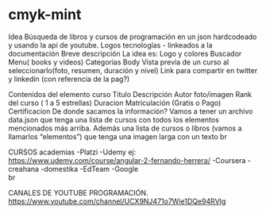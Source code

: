 # cmyk-mint
Idea
Búsqueda de libros y cursos de programación en un json hardcodeado y usando la api de youtube.
Logos tecnologías - linkeados a la documentación
Breve descripción
La idea es:
Logo y colores
Buscador
Menu( books y videos)
Categorias
Body 
Vista previa de un curso al seleccionarlo(foto, resumen, duración y nivel)
Link para compartir en twitter y linkedin (con referencia de la pag?) 

Contenidos del elemento curso
Titulo
Descripción
Autor
foto/imagen
Rank del curso ( 1 a 5 estrellas)
Duracion
Matriculación (Gratis o Pago)
Certificacion 
De donde sacamos la información?
Vamos a tener un archivo data.json que tenga una lista de cursos con todos los elementos mencionados más arriba. Además una lista de cursos o libros (vamos a llamarlos “elementos”) que tenga una imagen larga con un texto
br

CURSOS academias
-Platzi 
-Udemy ej: https://www.udemy.com/course/angular-2-fernando-herrera/
-Coursera
-creahana
-domestika 
-EdTeam
-Google  
br

CANALES DE YOUTUBE PROGRAMACIÓN.
https://www.youtube.com/channel/UCX9NJ471o7Wie1DQe94RVIg
